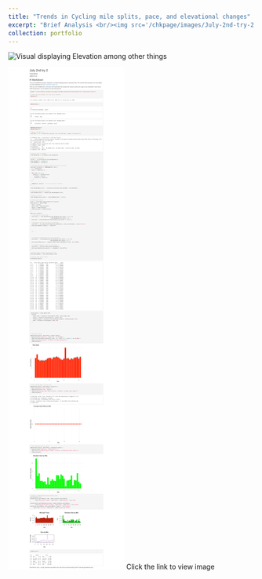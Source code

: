 ```yaml
---
title: "Trends in Cycling mile splits, pace, and elevational changes"
excerpt: "Brief Analysis <br/><img src='/chkpage/images/July-2nd-try-2.jpg' width='925' height='500'>"
collection: portfolio
---
```



![Visual displaying Elevation among other things](/chkpage/images/July-2nd-try-2.jpg)

[![SABR project slide show](/images/July-2nd-try-2.png)](/files/July-2nd-try-2.pdf)
Click the link to view image




